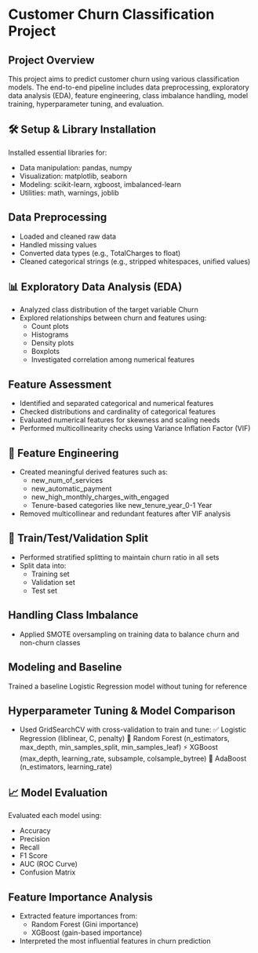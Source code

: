 # Customer Churn Classification Project
## Project Overview
This project aims to predict customer churn using various classification models. The end-to-end pipeline includes data preprocessing, exploratory data analysis (EDA), feature engineering, class imbalance handling, model training, hyperparameter tuning, and evaluation.

## 🛠️ Setup & Library Installation
Installed essential libraries for:
- Data manipulation: pandas, numpy
- Visualization: matplotlib, seaborn
- Modeling: scikit-learn, xgboost, imbalanced-learn
- Utilities: math, warnings, joblib

## Data Preprocessing
- Loaded and cleaned raw data
- Handled missing values
- Converted data types (e.g., TotalCharges to float)
- Cleaned categorical strings (e.g., stripped whitespaces, unified values)

## 📊 Exploratory Data Analysis (EDA)
- Analyzed class distribution of the target variable Churn
- Explored relationships between churn and features using:
  - Count plots
  - Histograms
  - Density plots
  - Boxplots
  - Investigated correlation among numerical features

## Feature Assessment
- Identified and separated categorical and numerical features
- Checked distributions and cardinality of categorical features
- Evaluated numerical features for skewness and scaling needs
- Performed multicollinearity checks using Variance Inflation Factor (VIF)

## 🧠 Feature Engineering
- Created meaningful derived features such as:
  - new_num_of_services
  - new_automatic_payment
  - new_high_monthly_charges_with_engaged
  - Tenure-based categories like new_tenure_year_0-1 Year
- Removed multicollinear and redundant features after VIF analysis

## 📂 Train/Test/Validation Split
- Performed stratified splitting to maintain churn ratio in all sets
- Split data into:
  - Training set
  - Validation set
  - Test set

## Handling Class Imbalance
- Applied SMOTE oversampling on training data to balance churn and non-churn classes

## Modeling and Baseline
Trained a baseline Logistic Regression model without tuning for reference

## Hyperparameter Tuning & Model Comparison
- Used GridSearchCV with cross-validation to train and tune:
✅ Logistic Regression (liblinear, C, penalty)
🌲 Random Forest (n_estimators, max_depth, min_samples_split, min_samples_leaf)
⚡ XGBoost (max_depth, learning_rate, subsample, colsample_bytree)
🎯 AdaBoost (n_estimators, learning_rate)

## 📈 Model Evaluation
Evaluated each model using:
- Accuracy
- Precision
- Recall
- F1 Score
- AUC (ROC Curve)
- Confusion Matrix

## Feature Importance Analysis
- Extracted feature importances from:
  - Random Forest (Gini importance)
  - XGBoost (gain-based importance)
- Interpreted the most influential features in churn prediction




